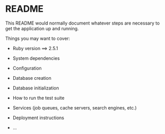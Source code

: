 # README

This README would normally document whatever steps are necessary to get the
application up and running.

Things you may want to cover:

* Ruby version ==> 2.5.1

* System dependencies

* Configuration

* Database creation

* Database initialization

* How to run the test suite

* Services (job queues, cache servers, search engines, etc.)

* Deployment instructions

* ...
